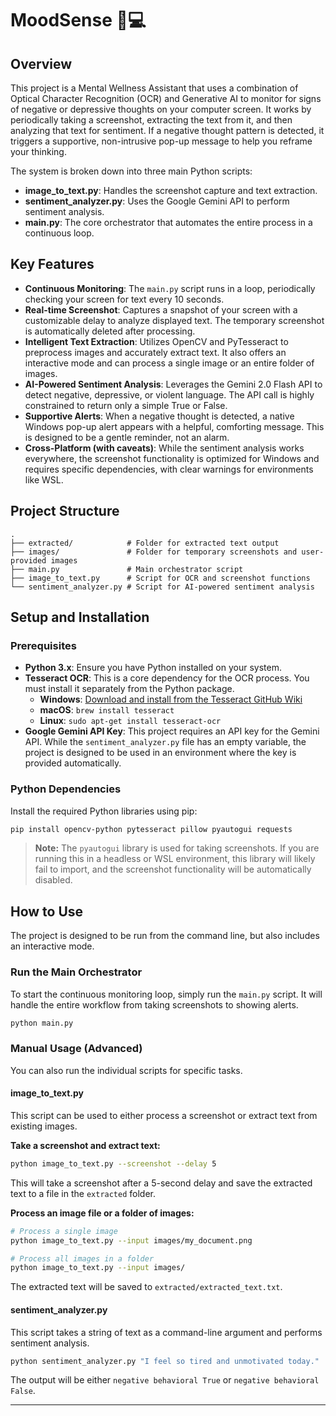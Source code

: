 # MoodSense 🧠💻

## Overview

This project is a Mental Wellness Assistant that uses a combination of Optical Character Recognition (OCR) and Generative AI to monitor for signs of negative or depressive thoughts on your computer screen. It works by periodically taking a screenshot, extracting the text from it, and then analyzing that text for sentiment. If a negative thought pattern is detected, it triggers a supportive, non-intrusive pop-up message to help you reframe your thinking.

The system is broken down into three main Python scripts:

- **image_to_text.py**: Handles the screenshot capture and text extraction.
- **sentiment_analyzer.py**: Uses the Google Gemini API to perform sentiment analysis.
- **main.py**: The core orchestrator that automates the entire process in a continuous loop.

## Key Features

- **Continuous Monitoring**: The `main.py` script runs in a loop, periodically checking your screen for text every 10 seconds.
- **Real-time Screenshot**: Captures a snapshot of your screen with a customizable delay to analyze displayed text. The temporary screenshot is automatically deleted after processing.
- **Intelligent Text Extraction**: Utilizes OpenCV and PyTesseract to preprocess images and accurately extract text. It also offers an interactive mode and can process a single image or an entire folder of images.
- **AI-Powered Sentiment Analysis**: Leverages the Gemini 2.0 Flash API to detect negative, depressive, or violent language. The API call is highly constrained to return only a simple True or False.
- **Supportive Alerts**: When a negative thought is detected, a native Windows pop-up alert appears with a helpful, comforting message. This is designed to be a gentle reminder, not an alarm.
- **Cross-Platform (with caveats)**: While the sentiment analysis works everywhere, the screenshot functionality is optimized for Windows and requires specific dependencies, with clear warnings for environments like WSL.

## Project Structure

```
.
├── extracted/            # Folder for extracted text output
├── images/               # Folder for temporary screenshots and user-provided images
├── main.py               # Main orchestrator script
├── image_to_text.py      # Script for OCR and screenshot functions
└── sentiment_analyzer.py # Script for AI-powered sentiment analysis
```

## Setup and Installation

### Prerequisites

- **Python 3.x**: Ensure you have Python installed on your system.
- **Tesseract OCR**: This is a core dependency for the OCR process. You must install it separately from the Python package.
  - **Windows**: [Download and install from the Tesseract GitHub Wiki](https://github.com/UB-Mannheim/tesseract/wiki)
  - **macOS**: `brew install tesseract`
  - **Linux**: `sudo apt-get install tesseract-ocr`
- **Google Gemini API Key**: This project requires an API key for the Gemini API. While the `sentiment_analyzer.py` file has an empty variable, the project is designed to be used in an environment where the key is provided automatically.

### Python Dependencies

Install the required Python libraries using pip:

```sh
pip install opencv-python pytesseract pillow pyautogui requests
```

> **Note:** The `pyautogui` library is used for taking screenshots. If you are running this in a headless or WSL environment, this library will likely fail to import, and the screenshot functionality will be automatically disabled.

## How to Use

The project is designed to be run from the command line, but also includes an interactive mode.

### Run the Main Orchestrator

To start the continuous monitoring loop, simply run the `main.py` script. It will handle the entire workflow from taking screenshots to showing alerts.

```sh
python main.py
```

### Manual Usage (Advanced)

You can also run the individual scripts for specific tasks.

#### image_to_text.py

This script can be used to either process a screenshot or extract text from existing images.

**Take a screenshot and extract text:**

```sh
python image_to_text.py --screenshot --delay 5
```

This will take a screenshot after a 5-second delay and save the extracted text to a file in the `extracted` folder.

**Process an image file or a folder of images:**

```sh
# Process a single image
python image_to_text.py --input images/my_document.png

# Process all images in a folder
python image_to_text.py --input images/
```

The extracted text will be saved to `extracted/extracted_text.txt`.

#### sentiment_analyzer.py

This script takes a string of text as a command-line argument and performs sentiment analysis.

```sh
python sentiment_analyzer.py "I feel so tired and unmotivated today."
```

The output will be either `negative behavioral True` or `negative behavioral False`.

---

